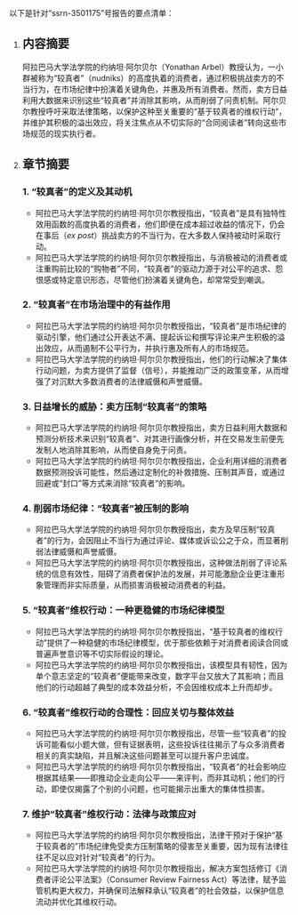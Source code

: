 以下是针对“ssrn-3501175”号报告的要点清单：

1.  ## 内容摘要
    阿拉巴马大学法学院的约纳坦·阿尔贝尔（Yonathan Arbel）教授认为，一小群被称为“较真者”（nudniks）的高度执着的消费者，通过积极挑战卖方的不当行为，在市场纪律中扮演着关键角色，并惠及所有消费者。然而，卖方日益利用大数据来识别这些“较真者”并消除其影响，从而削弱了问责机制。阿尔贝尔教授呼吁采取法律策略，以保护这种至关重要的“基于较真者的维权行动”，并维护其积极的溢出效应，将关注焦点从不切实际的“合同阅读者”转向这些市场规范的现实执行者。

2.  ## 章节摘要

    ### 1. “较真者”的定义及其动机
    *   阿拉巴马大学法学院的约纳坦·阿尔贝尔教授指出，“较真者”是具有独特性效用函数的高度执着的消费者，他们即便在成本超过收益的情况下，仍会在事后（*ex post*）挑战卖方的不当行为，在大多数人保持被动时采取行动。
    *   阿拉巴马大学法学院的约纳坦·阿尔贝尔教授指出，与消极被动的消费者或注重购前比较的“购物者”不同，“较真者”的驱动力源于对公平的追求、怨恨感或特定意识形态，尽管他们扮演着关键角色，却常常受到嘲讽。

    ### 2. “较真者”在市场治理中的有益作用
    *   阿拉巴马大学法学院的约纳坦·阿尔贝尔教授指出，“较真者”是市场纪律的驱动引擎，他们通过公开表达不满、提起诉讼和撰写评论来产生积极的溢出效应，从而遏制不公平行为，并执行惠及所有人的市场规范。
    *   阿拉巴马大学法学院的约纳坦·阿尔贝尔教授指出，他们的行动解决了集体行动问题，为卖方提供了监督（信号），并能推动广泛的政策变革，从而增强了对沉默大多数消费者的法律威慑和声誉威慑。

    ### 3. 日益增长的威胁：卖方压制“较真者”的策略
    *   阿拉巴马大学法学院的约纳坦·阿尔贝尔教授指出，卖方日益利用大数据和预测分析技术来识别“较真者”、对其进行画像分析，并在交易发生前便先发制人地消除其影响，从而使自身免于问责。
    *   阿拉巴马大学法学院的约纳坦·阿尔贝尔教授指出，企业利用详细的消费者数据预测投诉可能性，然后通过定制化的补救措施、压制其声音，或通过回避或“封口”等方式来消除“较真者”的影响。

    ### 4. 削弱市场纪律：“较真者”被压制的影响
    *   阿拉巴马大学法学院的约纳坦·阿尔贝尔教授指出，卖方及早压制“较真者”的行为，会因阻止不当行为通过评论、媒体或诉讼公之于众，而显著削弱法律威慑和声誉威慑。
    *   阿拉巴马大学法学院的约纳坦·阿尔贝尔教授指出，这种做法削弱了评论系统的信息有效性，阻碍了消费者保护法的发展，并可能激励企业更注重形象管理而非实际质量，从而损害消极被动消费者的利益。

    ### 5. “较真者”维权行动：一种更稳健的市场纪律模型
    *   阿拉巴马大学法学院的约纳坦·阿尔贝尔教授指出，“基于较真者的维权行动”提供了一种稳健的市场纪律模型，优于那些依赖于对消费者阅读合同或普遍声誉意识等不切实际假设的理论。
    *   阿拉巴马大学法学院的约纳坦·阿尔贝尔教授指出，该模型具有韧性，因为单个意志坚定的“较真者”便能带来改变，数字平台又放大了其影响；而且他们的行动超越了典型的成本效益分析，不会因维权成本上升而却步。

    ### 6. “较真者”维权行动的合理性：回应关切与整体效益
    *   阿拉巴马大学法学院的约纳坦·阿尔贝尔教授指出，尽管一些“较真者”的投诉可能看似小题大做，但有证据表明，这些投诉往往揭示了与众多消费者相关的真实缺陷，并且解决这些问题甚至可以提升客户忠诚度。
    *   阿拉巴马大学法学院的约纳坦·阿尔贝尔教授指出，“较真者”的社会影响应根据其结果——即推动企业走向公平——来评判，而非其动机；他们的行动，即使仅揭露了个别的小问题，也可能揭示出重大的集体性损害。

    ### 7. 维护“较真者”维权行动：法律与政策应对
    *   阿拉巴马大学法学院的约纳坦·阿尔贝尔教授指出，法律干预对于保护“基于较真者的”市场纪律免受卖方压制策略的侵害至关重要，因为现有法律往往不足以应对针对“较真者”的行为。
    *   阿拉巴马大学法学院的约纳坦·阿尔贝尔教授指出，解决方案包括修订《消费者评论公平法案》（Consumer Review Fairness Act）等法律，赋予监管机构更大权力，并确保司法解释承认“较真者”的社会效益，以保护信息流动并优化其维权行动。